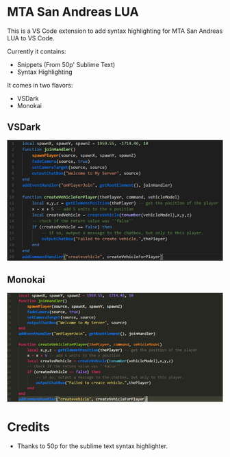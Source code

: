 # MTA San Andreas LUA

This is a VS Code extension to add syntax highlighting for MTA San Andreas LUA to VS Code.

Currently it contains:
- Snippets (From 50p' Sublime Text)
- Syntax Highlighting

It comes in two flavors:
- VSDark
- Monokai

## VSDark

![VSDark](./images/VSDark.png)

## Monokai

![Monokai](./images/Monokai.png)

# Credits
- Thanks to 50p for the sublime text syntax highlighter.